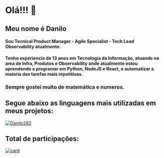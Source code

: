 # Olá!!! 👋

## Meu nome é Danilo
#### Sou Tecnical Product Manager - Agile Specialist - Tech Lead Observability atualmente.
#### Tenho experiencia de 13 anos em Tecnologia da Informação, atuando na area de Infra, Produtos e Observability onde atualmente estou aprendendo a programar em Python, NodeJS e React,  e automatizar a maioria das tarefas mais repetitivas. 

### Sempre gostei muito de matemática e numeros.

## Segue abaixo as linguagens mais utilizadas em meus projetos:

[![Danilo282](https://github-readme-stats.vercel.app/api/top-langs/?username=Danilo282&hide=html&layout=compact&theme=dark)](https://github.com/Danilo282/)

## Total de participações:

[![card](https://github-readme-stats.vercel.app/api?username=Danilo282&theme=dark)](https://github.com/Danilo282/)

